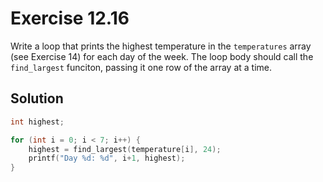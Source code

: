 # Exercise 12.16

Write a loop that prints the highest temperature in the `temperatures` array (see
Exercise 14) for each day of the week. The loop body should call the `find_largest`
funciton, passing it one row of the array at a time.

## Solution

```c
int highest;

for (int i = 0; i < 7; i++) {
    highest = find_largest(temperature[i], 24);
    printf("Day %d: %d", i+1, highest);
}
```
